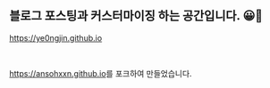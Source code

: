## 블로그 포스팅과 커스터마이징 하는 공간입니다. 😀💛
<https://ye0ngjin.github.io>

<br>

<https://ansohxxn.github.io>를 포크하여 만들었습니다.
